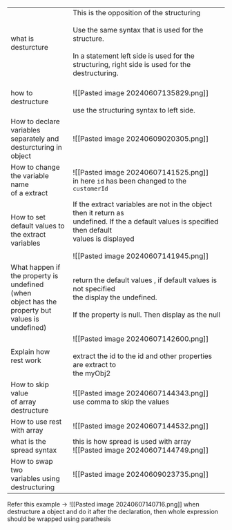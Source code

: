 

|                                                                                                                    |                                                                                                                                                                                                              |
| ------------------------------------------------------------------------------------------------------------------ | ------------------------------------------------------------------------------------------------------------------------------------------------------------------------------------------------------------ |
| what is desturcture                                                                                                | This is the opposition of the structuring<br><br>Use the same syntax that is used for the structure.<br><br>In a statement left side is used for the structuring, right side is used for the  destructuring. |
| how to destructure                                                                                                 | <br>![[Pasted image 20240607135829.png]]<br><br>use the structuring syntax to left side.                                                                                                                     |
| How to declare<br>variables separately and<br>desturcturing in <br>object                                          | ![[Pasted image 20240609020305.png]]<br>                                                                                                                                                                     |
| How to change<br>the variable name <br>of a extract                                                                | ![[Pasted image 20240607141525.png]]<br>in here `id` has been changed to the `customerId`                                                                                                                    |
| How to set <br>default values to<br>the extract variables                                                          | If the extract variables are not in the object then it return as <br>undefined. If the a default values is specified then default<br>values is displayed<br><br>![[Pasted image 20240607141945.png]]         |
| What happen if <br>the property is <br>undefined (when<br>object has the <br>property but <br>values is undefined) | return the default values , if default values is not specified<br>the display the undefined.<br><br>If the property is null. Then display as the null                                                        |
| Explain how <br>rest work                                                                                          | ![[Pasted image 20240607142600.png]]<br><br>extract the id to the id and other properties are extract to <br>the myObj2                                                                                      |
| How to skip value<br>of array destructure                                                                          | ![[Pasted image 20240607144343.png]]<br>use comma to skip the values                                                                                                                                         |
| How to use rest <br>with array                                                                                     | ![[Pasted image 20240607144532.png]]                                                                                                                                                                         |
| what is the <br>spread syntax                                                                                      | this is how spread is used with array<br>![[Pasted image 20240607144749.png]]                                                                                                                                |
| How to swap two <br>variables using <br>destructuring                                                              | ![[Pasted image 20240609023735.png]]                                                                                                                                                                         |

Refer this example ->
![[Pasted image 20240607140716.png]]
when destructure a object and do it after the declaration, then whole expression should be wrapped using parathesis

